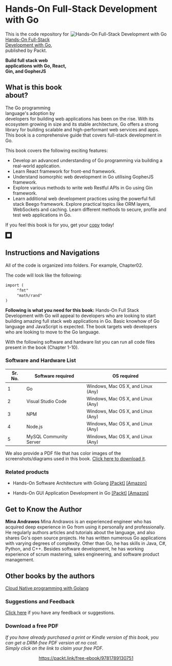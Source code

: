 


# Hands-On Full-Stack Development with Go

<a href="https://www.packtpub.com/web-development/hands-full-stack-development-go?utm_source=github&utm_medium=repository&utm_campaign=9781789130751 "><img src="https://www.packtpub.com/sites/default/files/B10716_pub.png" alt="Hands-On Full-Stack Development with Go" height="256px" align="right"></a>

This is the code repository for [Hands-On Full-Stack Development with Go](https://www.packtpub.com/web-development/hands-full-stack-development-go?utm_source=github&utm_medium=repository&utm_campaign=9781789130751), published by Packt.

**Build full stack web applications with Go, React, Gin, and GopherJS**

## What is this book about?
The Go programming language's adoption by developers for building web applications has been on the rise. With its ecosystem growing in size and its stable architecture, Go offers a strong library for building scalable and high-performant web services and apps. This book is a comprehensive guide that covers full-stack development in Go.

This book covers the following exciting features:
* Develop an advanced understanding of Go programming via building a real-world application. 
* Learn React framework for front-end framework. 
* Understand isomorphic web development in Go utilising GopherJS framework. 
* Explore various methods to write web Restful APIs in Go using Gin framework. 
* Learn additional web development practices using the powerful full stack Beego framework. 
Explore practical topics like ORM layers, WebSockets and caching. 
Learn different methods to secure, profile and test web applications in Go. 

If you feel this book is for you, get your [copy](https://www.amazon.com/dp/1789130751) today!

<a href="https://www.packtpub.com/?utm_source=github&utm_medium=banner&utm_campaign=GitHubBanner"><img src="https://raw.githubusercontent.com/PacktPublishing/GitHub/master/GitHub.png" 
alt="https://www.packtpub.com/" border="5" /></a>

## Instructions and Navigations
All of the code is organized into folders. For example, Chapter02.

The code will look like the following:
```
import (
     "fmt"
     "math/rand"
)
```

**Following is what you need for this book:**
Hands-On Full Stack Development with Go will appeal to developers who are looking to start building amazing full stack web applications in Go. Basic knowhow of Go language and JavaScript is expected. The book targets web developers who are looking to move to the Go language.

With the following software and hardware list you can run all code files present in the book (Chapter 1-10).
### Software and Hardware List
| Sr. No. | Software required | OS required |
| -------- | ------------------------------------ | ----------------------------------- |
| 1 | Go | Windows, Mac OS X, and Linux (Any) |
| 2 | Visual Studio Code | Windows, Mac OS X, and Linux (Any) |
| 3 | NPM | Windows, Mac OS X, and Linux (Any) |
| 4 | Node.js | Windows, Mac OS X, and Linux (Any) |
| 5 | MySQL Community Server | Windows, Mac OS X, and Linux (Any) |


We also provide a PDF file that has color images of the screenshots/diagrams used in this book. [Click here to download it]( https://www.packtpub.com/sites/default/files/downloads/9781789130751_ColorImages.pdf).

### Related products
* Hands-On Software Architecture with Golang [[Packt]](https://www.packtpub.com/application-development/hands-software-architecture-golang?utm_source=github&utm_medium=repository&utm_campaign=9781788622592) [[Amazon]](https://www.amazon.com/dp/1788622596)

* Hands-On GUI Application Development in Go [[Packt]](https://www.packtpub.com/application-development/hands-gui-application-development-go?utm_source=github&utm_medium=repository&utm_campaign=9781789138412) [[Amazon]](https://www.amazon.com/dp/1789138418)

## Get to Know the Author
**Mina Andrawos**
Mina Andrawos is an experienced engineer who has acquired deep experience in Go from using it personally and professionally. He regularly authors articles and tutorials about the language, and also shares Go's open source projects. He has written numerous Go applications with varying degrees of complexity. Other than Go, he has skills in Java, C#, Python, and C++. Besides software development, he has working experience of scrum mastering, sales engineering, and software product management.

## Other books by the authors
[Cloud Native programming with Golang](https://www.packtpub.com/application-development/cloud-native-programming-golang?utm_source=github&utm_medium=repository&utm_campaign=9781787125988)

### Suggestions and Feedback
[Click here](https://docs.google.com/forms/d/e/1FAIpQLSdy7dATC6QmEL81FIUuymZ0Wy9vH1jHkvpY57OiMeKGqib_Ow/viewform) if you have any feedback or suggestions.


### Download a free PDF

 <i>If you have already purchased a print or Kindle version of this book, you can get a DRM-free PDF version at no cost.<br>Simply click on the link to claim your free PDF.</i>
<p align="center"> <a href="https://packt.link/free-ebook/9781789130751">https://packt.link/free-ebook/9781789130751 </a> </p>
